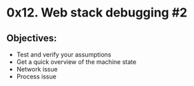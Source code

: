 # 0x12. Web stack debugging #2
## Objectives:
* Test and verify your assumptions
* Get a quick overview of the machine state
* Network issue
* Process issue

